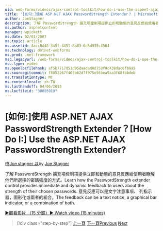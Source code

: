 ```yaml
---
uid: web-forms/videos/ajax-control-toolkit/how-do-i-use-the-aspnet-ajax-passwordstrength-extender
title: '[如何:]使用 ASP.NET AJAX PasswordStrength Extender？ | Microsoft Docs'
author: JoeStagner
description: 了解 PasswordStrength 擴充項控制項提供立即和動態的意見反應給使用者瞭解他們所選擇的密碼強度的方式。 意見反應 c...
ms.author: aspnetcontent
manager: wpickett
ms.date: 02/01/2007
ms.topic: article
ms.assetid: 4acc8d48-845f-4451-8a83-0d6d935c4564
ms.technology: dotnet-webforms
ms.prod: .net-framework
msc.legacyurl: /web-forms/videos/ajax-control-toolkit/how-do-i-use-the-aspnet-ajax-passwordstrength-extender
msc.type: video
ms.openlocfilehash: af5b7717d51d95daadad8d758f9c438dac6fb9a5
ms.sourcegitcommit: f8852267f463b62d7f975e56bea9aa3f68fbbdeb
ms.translationtype: MT
ms.contentlocale: zh-TW
ms.lasthandoff: 04/06/2018
ms.locfileid: "30885919"
---
```

<a name="how-do-i-use-the-aspnet-ajax-passwordstrength-extender"></a><span data-ttu-id="209c0-105">[如何:]使用 ASP.NET AJAX PasswordStrength Extender？</span><span class="sxs-lookup"><span data-stu-id="209c0-105">[How Do I:] Use the ASP.NET AJAX PasswordStrength Extender?</span></span>
====================
<span data-ttu-id="209c0-106">由[Joe stagner 以](https://github.com/JoeStagner)</span><span class="sxs-lookup"><span data-stu-id="209c0-106">by [Joe Stagner](https://github.com/JoeStagner)</span></span>

<span data-ttu-id="209c0-107">了解 PasswordStrength 擴充項控制項提供立即和動態的意見反應給使用者瞭解他們所選擇的密碼強度的方式。</span><span class="sxs-lookup"><span data-stu-id="209c0-107">Learn how the PasswordStrength extender control provides immediate and dynamic feedback to users about the strength of their chosen passwords.</span></span> <span data-ttu-id="209c0-108">意見反應可以是文字注意事項、 列指示器，圖形化或兩者的組合。</span><span class="sxs-lookup"><span data-stu-id="209c0-108">The feedback can be a text notice, a graphical bar indicator, or a combination of both.</span></span>

[<span data-ttu-id="209c0-109">&#9654;觀看影片 （15 分鐘）</span><span class="sxs-lookup"><span data-stu-id="209c0-109">&#9654; Watch video (15 minutes)</span></span>](https://channel9.msdn.com/Blogs/ASP-NET-Site-Videos/how-do-i-use-the-aspnet-ajax-passwordstrength-extender)

> [!div class="step-by-step"]
> <span data-ttu-id="209c0-110">[上一頁](how-do-i-use-the-aspnet-ajax-dropshadow-extender.md)
> [下一頁](how-do-i-get-started-with-the-aspnet-ajax-animation-extender-control.md)</span><span class="sxs-lookup"><span data-stu-id="209c0-110">[Previous](how-do-i-use-the-aspnet-ajax-dropshadow-extender.md)
[Next](how-do-i-get-started-with-the-aspnet-ajax-animation-extender-control.md)</span></span>
